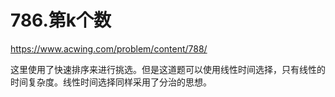 786.第k个数
==
https://www.acwing.com/problem/content/788/

这里使用了快速排序来进行挑选。但是这道题可以使用线性时间选择，只有线性的时间复杂度。线性时间选择同样采用了分治的思想。
